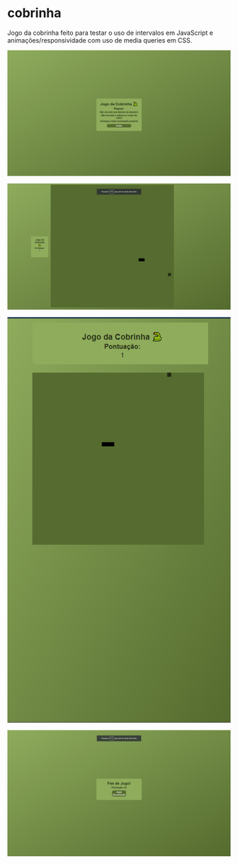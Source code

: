 # cobrinha

Jogo da cobrinha feito para testar o uso de intervalos em JavaScript e animações/responsividade com uso de media queries em CSS.

![Tela Inicial](/Captura%20de%20Tela%20(56).png?raw=true)

![Jogo na tela cheia](/Captura%20de%20Tela%20(59).png?raw=true)

![Jogo minimizdo](/Captura%20de%20Tela%20(61).png?raw=true)

![Tela de fim de jogo](/Captura%20de%20Tela%20(57).png?raw=true)
